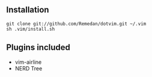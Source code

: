 Installation
------------

    git clone git://github.com/Remedan/dotvim.git ~/.vim
    sh .vim/install.sh

Plugins included
----------------

* vim-airline
* NERD Tree
